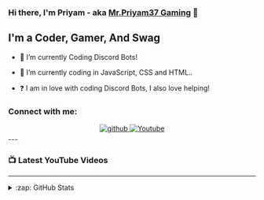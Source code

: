 ### Hi there, I'm Priyam - aka [Mr.Priyam37 Gaming](https://expy.bio/mrpriyamyt) 👋 
## I'm a Coder, Gamer, And Swag

- 🔭 I’m currently Coding Discord Bots!
  

- 🌱 I’m currently coding in JavaScript, CSS and HTML..
  

- ❓  I am in love with coding Discord Bots, I also love helping!

### Connect with me:

<div align="center">
<a href="https://github.com/priyam1234-spec" target="_blank">
<img src=https://img.shields.io/badge/github-%2324292e.svg?&style=for-the-badge&logo=github&logoColor=white alt=github style="margin-bottom: 5px;" />
</a>
<a href="https://www.youtube.com/channel/UCTZVqnPflGCJk3Yv5eepTUA" target="_blank">
<img src=https://img.shields.io/badge/Website-%2308090A.svg?&style=for-the-badge&logo=Website&logoColor=white alt=Youtube style="margin-bottom: 5px;" />
</a>
</div>  
---

### 📺 Latest YouTube Videos

<!-- YOUTUBE:START -->
<!-- YOUTUBE:END -->

---

<details>
  <summary>:zap: GitHub Stats</summary>
  <div align="center"><img src="https://github-readme-stats.vercel.app/api?username=priyam1234-spec&show_icons=true&count_private=true&hide_border=true&theme=tokyonight" align="center" /></div>  

<br/>  

<div align="center">
<p><a href="https://github.com/priyam1234-spec"><img src="https://github-readme-stats.vercel.app/api/top-langs/?username=priyam1234-spec&amp;layout=compact" alt="Top Langs"></a></p></div> 

<br/>

#### Top Repositories


<a href="https://github.com/priyam1234-spec/discord-music-bot-v2">
  <img align="center" src="https://github-readme-stats.vercel.app/api/pin/?username=priyam1234-spec&repo=discord-music-bot-v2&theme=buefy" />
</a>
<a href="https://github.com/priyam1234-spec/moderation-bot-made-by-priyam">
  <img align="center" src="https://github-readme-stats.vercel.app/api/pin/?username=priyam1234-spec&repo=moderation-bot-made-by-priyam&theme=buefy" />
</a> 

</details>
